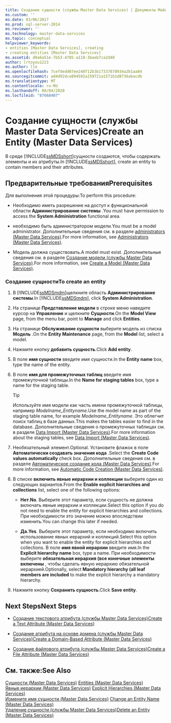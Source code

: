 ```yaml
---
title: Создание сущности (службы Master Data Services) | Документы Майкрософт
ms.custom: ''
ms.date: 03/06/2017
ms.prod: sql-server-2014
ms.reviewer: ''
ms.technology: master-data-services
ms.topic: conceptual
helpviewer_keywords:
- entities [Master Data Services], creating
- creating entities [Master Data Services]
ms.assetid: d9a6a51e-7b53-4785-a118-3baeb7ca2d48
author: lrtoyou1223
ms.author: lle
ms.openlocfilehash: 7cefdedd07ee248f12b3b17337878934a2b1aa84
ms.sourcegitcommit: ad4d92dce894592a259721a1571b1d8736abacdb
ms.translationtype: MT
ms.contentlocale: ru-RU
ms.lasthandoff: 08/04/2020
ms.locfileid: "87668407"
---
```

# <a name="create-an-entity-master-data-services"></a><span data-ttu-id="027e3-102">Создание сущности (службы Master Data Services)</span><span class="sxs-lookup"><span data-stu-id="027e3-102">Create an Entity (Master Data Services)</span></span>
  <span data-ttu-id="027e3-103">В среде [!INCLUDE[ssMDSshort](../includes/ssmdsshort-md.md)]сущности создаются, чтобы содержать элементы и их атрибуты.</span><span class="sxs-lookup"><span data-stu-id="027e3-103">In [!INCLUDE[ssMDSshort](../includes/ssmdsshort-md.md)], create an entity to contain members and their attributes.</span></span>  
  
## <a name="prerequisites"></a><span data-ttu-id="027e3-104">Предварительные требования</span><span class="sxs-lookup"><span data-stu-id="027e3-104">Prerequisites</span></span>  
 <span data-ttu-id="027e3-105">Для выполнения этой процедуры:</span><span class="sxs-lookup"><span data-stu-id="027e3-105">To perform this procedure:</span></span>  
  
-   <span data-ttu-id="027e3-106">Необходимо иметь разрешение на доступ к функциональной области **Администрирование системы** .</span><span class="sxs-lookup"><span data-stu-id="027e3-106">You must have permission to access the **System Administration** functional area.</span></span>  
  
-   <span data-ttu-id="027e3-107">необходимо быть администратором модели.</span><span class="sxs-lookup"><span data-stu-id="027e3-107">You must be a model administrator.</span></span> <span data-ttu-id="027e3-108">Дополнительные сведения см. в разделе [administrators &#40;Master Data Services&#41;](administrators-master-data-services.md).</span><span class="sxs-lookup"><span data-stu-id="027e3-108">For more information, see [Administrators &#40;Master Data Services&#41;](administrators-master-data-services.md).</span></span>  
  
-   <span data-ttu-id="027e3-109">Модель должна существовать.</span><span class="sxs-lookup"><span data-stu-id="027e3-109">A model must exist.</span></span> <span data-ttu-id="027e3-110">Дополнительные сведения см. в разделе [Создание модели (службы Master Data Services)](../../2014/master-data-services/create-a-model-master-data-services.md).</span><span class="sxs-lookup"><span data-stu-id="027e3-110">For more information, see [Create a Model &#40;Master Data Services&#41;](../../2014/master-data-services/create-a-model-master-data-services.md).</span></span>  
  
### <a name="to-create-an-entity"></a><span data-ttu-id="027e3-111">Создание сущности</span><span class="sxs-lookup"><span data-stu-id="027e3-111">To create an entity</span></span>  
  
1.  <span data-ttu-id="027e3-112">В [!INCLUDE[ssMDSmdm](../includes/ssmdsmdm-md.md)]щелкните область **Администрирование системы**.</span><span class="sxs-lookup"><span data-stu-id="027e3-112">In [!INCLUDE[ssMDSmdm](../includes/ssmdsmdm-md.md)], click **System Administration**.</span></span>  
  
2.  <span data-ttu-id="027e3-113">На странице **Представление модели** в строке меню наведите курсор на **Управление** и щелкните **Сущности**.</span><span class="sxs-lookup"><span data-stu-id="027e3-113">On the **Model View** page, from the menu bar, point to **Manage** and click **Entities**.</span></span>  
  
3.  <span data-ttu-id="027e3-114">На странице **Обслуживание сущности** выберите модель из списка **Модель** .</span><span class="sxs-lookup"><span data-stu-id="027e3-114">On the **Entity Maintenance** page, from the **Model** list, select a model.</span></span>  
  
4.  <span data-ttu-id="027e3-115">Нажмите кнопку **добавить сущность**.</span><span class="sxs-lookup"><span data-stu-id="027e3-115">Click **Add entity**.</span></span>  
  
5.  <span data-ttu-id="027e3-116">В поле **имя сущности** введите имя сущности.</span><span class="sxs-lookup"><span data-stu-id="027e3-116">In the **Entity name** box, type the name of the entity.</span></span>  
  
6.  <span data-ttu-id="027e3-117">В поле **имя для промежуточных таблиц** введите имя промежуточной таблицы.</span><span class="sxs-lookup"><span data-stu-id="027e3-117">In the **Name for staging tables** box, type a name for the staging table.</span></span>  
  
    > [!TIP]  
    >  <span data-ttu-id="027e3-118">Используйте имя модели как часть имени промежуточной таблицы, например *Modelname_Entityname*.</span><span class="sxs-lookup"><span data-stu-id="027e3-118">Use the model name as part of the staging table name, for example *Modelname_Entityname*.</span></span> <span data-ttu-id="027e3-119">Это облегчит поиск таблиц в базе данных.</span><span class="sxs-lookup"><span data-stu-id="027e3-119">This makes the tables easier to find in the database.</span></span> <span data-ttu-id="027e3-120">Дополнительные сведения о промежуточных таблицах см. в разделе [Data Import &#40;Master Data Services&#41;](overview-importing-data-from-tables-master-data-services.md).</span><span class="sxs-lookup"><span data-stu-id="027e3-120">For more information about the staging tables, see [Data Import &#40;Master Data Services&#41;](overview-importing-data-from-tables-master-data-services.md).</span></span>  
  
7.  <span data-ttu-id="027e3-121">Необязательный элемент.</span><span class="sxs-lookup"><span data-stu-id="027e3-121">Optional.</span></span> <span data-ttu-id="027e3-122">Установите флажок в поле **Автоматически создавать значения кода** .</span><span class="sxs-lookup"><span data-stu-id="027e3-122">Select the **Create Code values automatically** check box.</span></span> <span data-ttu-id="027e3-123">Дополнительные сведения см. в разделе [Автоматическое создание кода &#40;Master Data Services&#41;](../../2014/master-data-services/automatic-code-creation-master-data-services.md).</span><span class="sxs-lookup"><span data-stu-id="027e3-123">For more information, see [Automatic Code Creation &#40;Master Data Services&#41;](../../2014/master-data-services/automatic-code-creation-master-data-services.md).</span></span>  
  
8.  <span data-ttu-id="027e3-124">В списке **включить явные иерархии и коллекции** выберите один из следующих вариантов.</span><span class="sxs-lookup"><span data-stu-id="027e3-124">From the **Enable explicit hierarchies and collections** list, select one of the following options:</span></span>  
  
    -   <span data-ttu-id="027e3-125">**Нет**.</span><span class="sxs-lookup"><span data-stu-id="027e3-125">**No**.</span></span> <span data-ttu-id="027e3-126">Выберите этот параметр, если сущность не должна включать явные иерархии и коллекции.</span><span class="sxs-lookup"><span data-stu-id="027e3-126">Select this option if you do not need to enable the entity for explicit hierarchies and collections.</span></span> <span data-ttu-id="027e3-127">При необходимости это значение можно впоследствии изменить.</span><span class="sxs-lookup"><span data-stu-id="027e3-127">You can change this later if needed.</span></span>  
  
    -   <span data-ttu-id="027e3-128">**Да.**</span><span class="sxs-lookup"><span data-stu-id="027e3-128">**Yes**.</span></span> <span data-ttu-id="027e3-129">Выберите этот параметр, если необходимо включить использование явных иерархий и коллекций.</span><span class="sxs-lookup"><span data-stu-id="027e3-129">Select this option when you want to enable the entity for explicit hierarchies and collections.</span></span> <span data-ttu-id="027e3-130">В поле **имя явной иерархии** введите имя.</span><span class="sxs-lookup"><span data-stu-id="027e3-130">In the **Explicit hierarchy name** box, type a name.</span></span> <span data-ttu-id="027e3-131">При необходимости выберите **обязательная иерархия (все конечные элементы включены** , чтобы сделать явную иерархию обязательной иерархией.</span><span class="sxs-lookup"><span data-stu-id="027e3-131">Optionally, select **Mandatory hierarchy (all leaf members are included** to make the explicit hierarchy a mandatory hierarchy.</span></span>  
  
9. <span data-ttu-id="027e3-132">Нажмите кнопку **Сохранить сущность**.</span><span class="sxs-lookup"><span data-stu-id="027e3-132">Click **Save entity**.</span></span>  
  
## <a name="next-steps"></a><span data-ttu-id="027e3-133">Next Steps</span><span class="sxs-lookup"><span data-stu-id="027e3-133">Next Steps</span></span>  
  
-   [<span data-ttu-id="027e3-134">Создание текстового атрибута (службы Master Data Services)</span><span class="sxs-lookup"><span data-stu-id="027e3-134">Create a Text Attribute &#40;Master Data Services&#41;</span></span>](../../2014/master-data-services/create-a-text-attribute-master-data-services.md)  
  
-   [<span data-ttu-id="027e3-135">Создание атрибута на основе домена (службы Master Data Services)</span><span class="sxs-lookup"><span data-stu-id="027e3-135">Create a Domain-Based Attribute &#40;Master Data Services&#41;</span></span>](../../2014/master-data-services/create-a-domain-based-attribute-master-data-services.md)  
  
-   [<span data-ttu-id="027e3-136">Создание файлового атрибута (службы Master Data Services)</span><span class="sxs-lookup"><span data-stu-id="027e3-136">Create a File Attribute &#40;Master Data Services&#41;</span></span>](../../2014/master-data-services/create-a-file-attribute-master-data-services.md)  
  
## <a name="see-also"></a><span data-ttu-id="027e3-137">См. также:</span><span class="sxs-lookup"><span data-stu-id="027e3-137">See Also</span></span>  
 <span data-ttu-id="027e3-138">[Сущности &#40;Master Data Services&#41;](../../2014/master-data-services/entities-master-data-services.md) </span><span class="sxs-lookup"><span data-stu-id="027e3-138">[Entities &#40;Master Data Services&#41;](../../2014/master-data-services/entities-master-data-services.md) </span></span>  
 <span data-ttu-id="027e3-139">[Явные иерархии &#40;Master Data Services&#41;](../../2014/master-data-services/explicit-hierarchies-master-data-services.md) </span><span class="sxs-lookup"><span data-stu-id="027e3-139">[Explicit Hierarchies &#40;Master Data Services&#41;](../../2014/master-data-services/explicit-hierarchies-master-data-services.md) </span></span>  
 <span data-ttu-id="027e3-140">[Измените имя сущности &#40;Master Data Services&#41;](edit-an-entity-master-data-services.md) </span><span class="sxs-lookup"><span data-stu-id="027e3-140">[Change an Entity Name &#40;Master Data Services&#41;](edit-an-entity-master-data-services.md) </span></span>  
 [<span data-ttu-id="027e3-141">Удаление сущности (службы Master Data Services)</span><span class="sxs-lookup"><span data-stu-id="027e3-141">Delete an Entity &#40;Master Data Services&#41;</span></span>](../../2014/master-data-services/delete-an-entity-master-data-services.md)  
  
  
